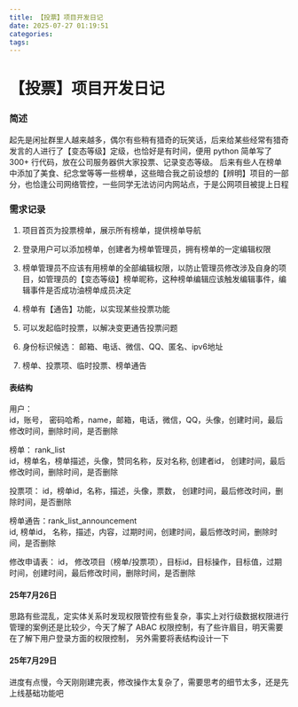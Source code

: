 ```yaml
---
title: 【投票】项目开发日记
date: 2025-07-27 01:19:51
categories:
tags:
---
```


# 【投票】项目开发日记

### 简述

起先是闲扯群里人越来越多，偶尔有些稍有猎奇的玩笑话，后来给某些经常有猎奇发言的人进行了【变态等级】定级，也恰好是有时间，便用 python 简单写了 300+ 行代码，放在公司服务器供大家投票、记录变态等级。
后来有些人在榜单中添加了美食、纪念堂等等一些榜单，这些暗合我之前设想的【辨明】项目的一部分，也恰逢公司网络管控，一些同学无法访问内网站点，于是公网项目被提上日程

### 需求记录

1. 项目首页为投票榜单，展示所有榜单，提供榜单导航
2. 登录用户可以添加榜单，创建者为榜单管理员，拥有榜单的一定编辑权限
3. 榜单管理员不应该有用榜单的全部编辑权限，以防止管理员修改涉及自身的项目，如管理员的【变态等级】榜单昵称，这种榜单编辑应该触发编辑事件，编辑事件是否成功油榜单成员决定
4. 榜单有【通告】功能，以实现某些投票功能
5. 可以发起临时投票，以解决变更通告投票问题
4. 身份标识候选： 邮箱、电话、微信、QQ、匿名、ipv6地址


1. 榜单、投票项、临时投票、榜单通告

#### 表结构

用户：  
id，账号， 密码哈希，name，邮箱，电话，微信，QQ，头像，创建时间，最后修改时间，删除时间，是否删除

榜单： rank_list    
id，榜单名，榜单描述，头像，赞同名称，反对名称, 创建者id，  创建时间，最后修改时间，删除时间，是否删除

投票项：
id，榜单id，名称，描述，头像，票数，  创建时间，最后修改时间，删除时间，是否删除

榜单通告：rank_list_announcement  
id, 榜单id， 名称，描述，内容，过期时间，创建时间，最后修改时间，删除时间，是否删除

修改申请表：
id， 修改项目（榜单/投票项），目标id，目标操作，目标值，过期时间，创建时间，最后修改时间，删除时间，是否删除



#### 25年7月26日

思路有些混乱，定实体关系时发现权限管控有些复杂，事实上对行级数据权限进行管理的案例还是比较少，今天了解了 ABAC 权限控制，有了些许眉目，明天需要在了解下用户登录方面的权限控制，
另外需要将表结构设计一下

#### 25年7月29日

进度有点慢，今天刚刚建完表，修改操作太复杂了，需要思考的细节太多，还是先上线基础功能吧